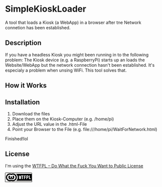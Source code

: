 # SimpleKioskLoader
A tool that loads a Kiosk (a WebApp) in a browser after tne Network connetion has been established.

## Description
If you have a headless Kiosk you might been running in to the following problem: The Kiosk device (e.g. a RaspberryPi) starts up an loads the Website/WebApp but the network connection hasn't been established. It's especialy a problem when unsing WiFi.
This tool solves that.

## How it Works

## Installation
1. Download the files
2. Place them on the Kiosk-Computer (e.g. /home/pi)
3. Adjust the URL value in the .html-File
4. Point your Browser to the File (e.g. file:///home/pi/WaitForNetwork.html)

Finished!lol

## License
I'm using the 
[WTFPL – Do What the Fuck You Want to Public License](http://www.wtfpl.net/)

![WTFPL Badge](/wtfpl-badge.png)
